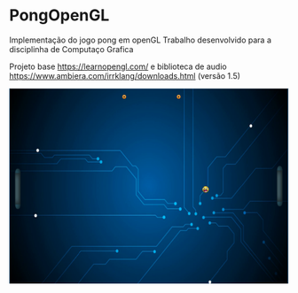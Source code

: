 # PongOpenGL

Implementação do jogo pong em openGL
Trabalho desenvolvido para a disciplinha de Computaço Grafica

Projeto base https://learnopengl.com/ e biblioteca de audio https://www.ambiera.com/irrklang/downloads.html (versão 1.5)


![Screnshot](ponggame.png)
